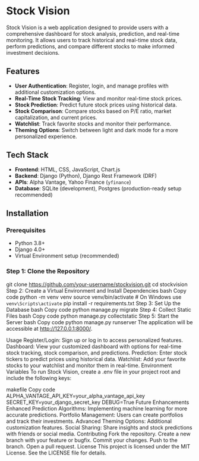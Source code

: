 # Stock Vision

Stock Vision is a web application designed to provide users with a comprehensive dashboard for stock analysis, prediction, and real-time monitoring. It allows users to track historical and real-time stock data, perform predictions, and compare different stocks to make informed investment decisions.



## Features

- **User Authentication**: Register, login, and manage profiles with additional customization options.
- **Real-Time Stock Tracking**: View and monitor real-time stock prices.
- **Stock Prediction**: Predict future stock prices using historical data.
- **Stock Comparison**: Compare stocks based on P/E ratio, market capitalization, and current prices.
- **Watchlist**: Track favorite stocks and monitor their performance.
- **Theming Options**: Switch between light and dark mode for a more personalized experience.

## Tech Stack

- **Frontend**: HTML, CSS, JavaScript, Chart.js
- **Backend**: Django (Python), Django Rest Framework (DRF)
- **APIs**: Alpha Vantage, Yahoo Finance (`yfinance`)
- **Database**: SQLite (development), Postgres (production-ready setup recommended)


## Installation

### Prerequisites

- Python 3.8+
- Django 4.0+
- Virtual Environment setup (recommended)

### Step 1: Clone the Repository

git clone https://github.com/your-username/stockvision.git
cd stockvision
Step 2: Create a Virtual Environment and Install Dependencies
bash
Copy code
python -m venv venv
source venv/bin/activate  # On Windows use `venv\Scripts\activate`
pip install -r requirements.txt
Step 3: Set Up the Database
bash
Copy code
python manage.py migrate
Step 4: Collect Static Files
bash
Copy code
python manage.py collectstatic
Step 5: Start the Server
bash
Copy code
python manage.py runserver
The application will be accessible at http://127.0.0.1:8000/.

Usage
Register/Login: Sign up or log in to access personalized features.
Dashboard: View your customized dashboard with options for real-time stock tracking, stock comparison, and predictions.
Prediction: Enter stock tickers to predict prices using historical data.
Watchlist: Add your favorite stocks to your watchlist and monitor them in real-time.
Environment Variables
To run Stock Vision, create a .env file in your project root and include the following keys:

makefile
Copy code
ALPHA_VANTAGE_API_KEY=your_alpha_vantage_api_key
SECRET_KEY=your_django_secret_key
DEBUG=True
Future Enhancements
Enhanced Prediction Algorithms: Implementing machine learning for more accurate predictions.
Portfolio Management: Users can create portfolios and track their investments.
Advanced Theming Options: Additional customization features.
Social Sharing: Share insights and stock predictions with friends or social media.
Contributing
Fork the repository.
Create a new branch with your feature or bugfix.
Commit your changes.
Push to the branch.
Open a pull request.
License
This project is licensed under the MIT License. See the LICENSE file for details.
